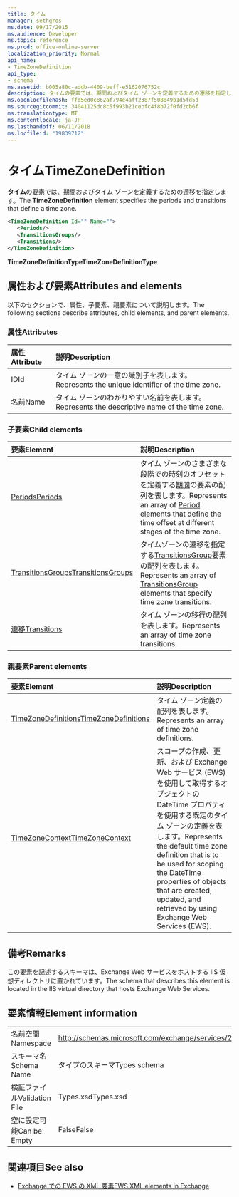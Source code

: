 ```yaml
---
title: タイム
manager: sethgros
ms.date: 09/17/2015
ms.audience: Developer
ms.topic: reference
ms.prod: office-online-server
localization_priority: Normal
api_name:
- TimeZoneDefinition
api_type:
- schema
ms.assetid: b005a80c-addb-4409-beff-e5162076752c
description: タイムの要素では、期間およびタイム ゾーンを定義するための遷移を指定します。
ms.openlocfilehash: ffd5ed0c862af794e4aff2387f508849b1d5fd5d
ms.sourcegitcommit: 34041125dc8c5f993b21cebfc4f8b72f0fd2cb6f
ms.translationtype: MT
ms.contentlocale: ja-JP
ms.lasthandoff: 06/11/2018
ms.locfileid: "19839712"
---
```

# <a name="timezonedefinition"></a><span data-ttu-id="70559-103">タイム</span><span class="sxs-lookup"><span data-stu-id="70559-103">TimeZoneDefinition</span></span>

<span data-ttu-id="70559-104">**タイム**の要素では、期間およびタイム ゾーンを定義するための遷移を指定します。</span><span class="sxs-lookup"><span data-stu-id="70559-104">The **TimeZoneDefinition** element specifies the periods and transitions that define a time zone.</span></span> 
  
```XML
<TimeZoneDefinition Id="" Name="">
   <Periods/>
   <TransitionsGroups/>
   <Transitions/>
</TimeZoneDefinition>

```

 <span data-ttu-id="70559-105">**TimeZoneDefinitionType**</span><span class="sxs-lookup"><span data-stu-id="70559-105">**TimeZoneDefinitionType**</span></span>
## <a name="attributes-and-elements"></a><span data-ttu-id="70559-106">属性および要素</span><span class="sxs-lookup"><span data-stu-id="70559-106">Attributes and elements</span></span>

<span data-ttu-id="70559-107">以下のセクションで、属性、子要素、親要素について説明します。</span><span class="sxs-lookup"><span data-stu-id="70559-107">The following sections describe attributes, child elements, and parent elements.</span></span>
  
### <a name="attributes"></a><span data-ttu-id="70559-108">属性</span><span class="sxs-lookup"><span data-stu-id="70559-108">Attributes</span></span>

|<span data-ttu-id="70559-109">**属性**</span><span class="sxs-lookup"><span data-stu-id="70559-109">**Attribute**</span></span>|<span data-ttu-id="70559-110">**説明**</span><span class="sxs-lookup"><span data-stu-id="70559-110">**Description**</span></span>|
|:-----|:-----|
|<span data-ttu-id="70559-111">ID</span><span class="sxs-lookup"><span data-stu-id="70559-111">Id</span></span>  <br/> |<span data-ttu-id="70559-112">タイム ゾーンの一意の識別子を表します。</span><span class="sxs-lookup"><span data-stu-id="70559-112">Represents the unique identifier of the time zone.</span></span>  <br/> |
|<span data-ttu-id="70559-113">名前</span><span class="sxs-lookup"><span data-stu-id="70559-113">Name</span></span>  <br/> |<span data-ttu-id="70559-114">タイム ゾーンのわかりやすい名前を表します。</span><span class="sxs-lookup"><span data-stu-id="70559-114">Represents the descriptive name of the time zone.</span></span>  <br/> |
   
### <a name="child-elements"></a><span data-ttu-id="70559-115">子要素</span><span class="sxs-lookup"><span data-stu-id="70559-115">Child elements</span></span>

|<span data-ttu-id="70559-116">**要素**</span><span class="sxs-lookup"><span data-stu-id="70559-116">**Element**</span></span>|<span data-ttu-id="70559-117">**説明**</span><span class="sxs-lookup"><span data-stu-id="70559-117">**Description**</span></span>|
|:-----|:-----|
|[<span data-ttu-id="70559-118">Periods</span><span class="sxs-lookup"><span data-stu-id="70559-118">Periods</span></span>](periods.md) <br/> |<span data-ttu-id="70559-119">タイム ゾーンのさまざまな段階での時刻のオフセットを定義する[期間](period.md)の要素の配列を表します。</span><span class="sxs-lookup"><span data-stu-id="70559-119">Represents an array of [Period](period.md) elements that define the time offset at different stages of the time zone.</span></span>  <br/> |
|[<span data-ttu-id="70559-120">TransitionsGroups</span><span class="sxs-lookup"><span data-stu-id="70559-120">TransitionsGroups</span></span>](transitionsgroups.md) <br/> |<span data-ttu-id="70559-121">タイムゾーンの遷移を指定する[TransitionsGroup](transitionsgroup.md)要素の配列を表します。</span><span class="sxs-lookup"><span data-stu-id="70559-121">Represents an array of [TransitionsGroup](transitionsgroup.md) elements that specify time zone transitions.</span></span>  <br/> |
|[<span data-ttu-id="70559-122">遷移</span><span class="sxs-lookup"><span data-stu-id="70559-122">Transitions</span></span>](transitions.md) <br/> |<span data-ttu-id="70559-123">タイム ゾーンの移行の配列を表します。</span><span class="sxs-lookup"><span data-stu-id="70559-123">Represents an array of time zone transitions.</span></span>  <br/> |
   
### <a name="parent-elements"></a><span data-ttu-id="70559-124">親要素</span><span class="sxs-lookup"><span data-stu-id="70559-124">Parent elements</span></span>

|<span data-ttu-id="70559-125">**要素**</span><span class="sxs-lookup"><span data-stu-id="70559-125">**Element**</span></span>|<span data-ttu-id="70559-126">**説明**</span><span class="sxs-lookup"><span data-stu-id="70559-126">**Description**</span></span>|
|:-----|:-----|
|[<span data-ttu-id="70559-127">TimeZoneDefinitions</span><span class="sxs-lookup"><span data-stu-id="70559-127">TimeZoneDefinitions</span></span>](timezonedefinitions.md) <br/> |<span data-ttu-id="70559-128">タイム ゾーン定義の配列を表します。</span><span class="sxs-lookup"><span data-stu-id="70559-128">Represents an array of time zone definitions.</span></span>  <br/> |
|[<span data-ttu-id="70559-129">TimeZoneContext</span><span class="sxs-lookup"><span data-stu-id="70559-129">TimeZoneContext</span></span>](timezonecontext.md) <br/> |<span data-ttu-id="70559-130">スコープの作成、更新、および Exchange Web サービス (EWS) を使用して取得するオブジェクトの DateTime プロパティを使用する既定のタイム ゾーンの定義を表します。</span><span class="sxs-lookup"><span data-stu-id="70559-130">Represents the default time zone definition that is to be used for scoping the DateTime properties of objects that are created, updated, and retrieved by using Exchange Web Services (EWS).</span></span>  <br/> |
   
## <a name="remarks"></a><span data-ttu-id="70559-131">備考</span><span class="sxs-lookup"><span data-stu-id="70559-131">Remarks</span></span>

<span data-ttu-id="70559-132">この要素を記述するスキーマは、Exchange Web サービスをホストする IIS 仮想ディレクトリに置かれています。</span><span class="sxs-lookup"><span data-stu-id="70559-132">The schema that describes this element is located in the IIS virtual directory that hosts Exchange Web Services.</span></span>
  
## <a name="element-information"></a><span data-ttu-id="70559-133">要素情報</span><span class="sxs-lookup"><span data-stu-id="70559-133">Element information</span></span>

|||
|:-----|:-----|
|<span data-ttu-id="70559-134">名前空間</span><span class="sxs-lookup"><span data-stu-id="70559-134">Namespace</span></span>  <br/> |http://schemas.microsoft.com/exchange/services/2006/types  <br/> |
|<span data-ttu-id="70559-135">スキーマ名</span><span class="sxs-lookup"><span data-stu-id="70559-135">Schema Name</span></span>  <br/> |<span data-ttu-id="70559-136">タイプのスキーマ</span><span class="sxs-lookup"><span data-stu-id="70559-136">Types schema</span></span>  <br/> |
|<span data-ttu-id="70559-137">検証ファイル</span><span class="sxs-lookup"><span data-stu-id="70559-137">Validation File</span></span>  <br/> |<span data-ttu-id="70559-138">Types.xsd</span><span class="sxs-lookup"><span data-stu-id="70559-138">Types.xsd</span></span>  <br/> |
|<span data-ttu-id="70559-139">空に設定可能</span><span class="sxs-lookup"><span data-stu-id="70559-139">Can be Empty</span></span>  <br/> |<span data-ttu-id="70559-140">False</span><span class="sxs-lookup"><span data-stu-id="70559-140">False</span></span>  <br/> |
   
## <a name="see-also"></a><span data-ttu-id="70559-141">関連項目</span><span class="sxs-lookup"><span data-stu-id="70559-141">See also</span></span>



- [<span data-ttu-id="70559-142">Exchange での EWS の XML 要素</span><span class="sxs-lookup"><span data-stu-id="70559-142">EWS XML elements in Exchange</span></span>](ews-xml-elements-in-exchange.md)

